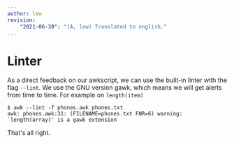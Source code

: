 ```yaml
---
author: lew
revision:
    "2021-06-30": "(A, lew) Translated to english."
...
```

Linter
=======================

As a direct feedback on our awkscript, we can use the built-in linter with the flag `--lint`. We use the GNU version gawk, which means we will get alerts from time to time. For example on `length(item)`


```
$ awk --lint -f phones.awk phones.txt
awk: phones.awk:31: (FILENAME=phones.txt FNR=6) warning: `length(array)' is a gawk extension
```

That's all right.
